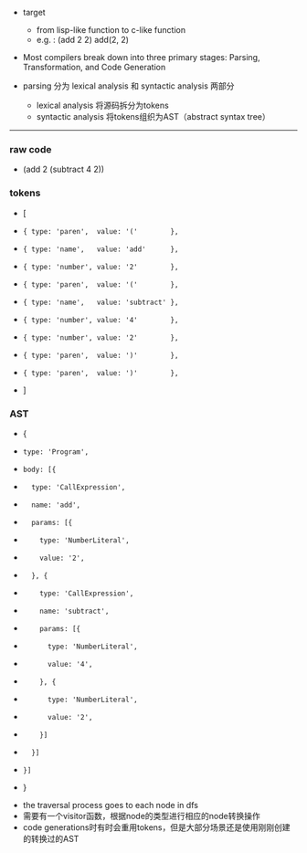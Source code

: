 - target
  - from            lisp-like function   to   c-like function 
  - e.g. :                 (add 2 2)                 add(2, 2)

- Most compilers break down into three primary stages: Parsing, Transformation, and Code Generation
- parsing 分为 lexical analysis 和 syntactic analysis 两部分
  - lexical analysis 将源码拆分为tokens
  - syntactic analysis 将tokens组织为AST（abstract syntax tree）
------------
 ### raw code
 *   (add 2 (subtract 4 2))
 ### tokens
 *   [
 *     { type: 'paren',  value: '('        },
 *     { type: 'name',   value: 'add'      },
 *     { type: 'number', value: '2'        },
 *     { type: 'paren',  value: '('        },
 *     { type: 'name',   value: 'subtract' },
 *     { type: 'number', value: '4'        },
 *     { type: 'number', value: '2'        },
 *     { type: 'paren',  value: ')'        },
 *     { type: 'paren',  value: ')'        },
 *   ]
 ### AST
  *   {
 *     type: 'Program',
 *     body: [{
 *       type: 'CallExpression',
 *       name: 'add',
 *       params: [{
 *         type: 'NumberLiteral',
 *         value: '2',
 *       }, {
 *         type: 'CallExpression',
 *         name: 'subtract',
 *         params: [{
 *           type: 'NumberLiteral',
 *           value: '4',
 *         }, {
 *           type: 'NumberLiteral',
 *           value: '2',
 *         }]
 *       }]
 *     }]
 *   }
 - the traversal process goes to each node in dfs
 - 需要有一个visitor函数，根据node的类型进行相应的node转换操作
 - code generations时有时会重用tokens，但是大部分场景还是使用刚刚创建的转换过的AST